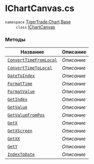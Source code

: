 
# IChartCanvas.cs
`namespace` [TigerTrade.Chart](../../../TigerTrade.Chart.md).[Base](../../../TigerTrade.Chart/Base.md)  
`     class` [IChartCanvas](../IChartCanvas.cs.md)

### Методы
| Название | Описание |
| --- | --- |
| [`ConvertTimeFromLocal`](./Методы/ConvertTimeFromLocal.md) | *Описание* |
| [`ConvertTimeToLocal`](./Методы/ConvertTimeToLocal.md) | *Описание* |
| [`DateToIndex`](./Методы/DateToIndex.md) | *Описание* |
| [`FormatTime`](./Методы/FormatTime.md) | *Описание* |
| [`FormatValue`](./Методы/FormatValue.md) | *Описание* |
| [`GetIndex`](./Методы/GetIndex.md) | *Описание* |
| [`GetValue`](./Методы/GetValue.md) | *Описание* |
| [`GetValueFromPos`](./Методы/GetValueFromPos.md) | *Описание* |
| [`GetX`](./Методы/GetX.md) | *Описание* |
| [`GetXScreen`](./Методы/GetXScreen.md) | *Описание* |
| [`GetXX`](./Методы/GetXX.md) | *Описание* |
| [`GetY`](./Методы/GetY.md) | *Описание* |
| [`IndexToDate`](./Методы/IndexToDate.md) | *Описание* |
